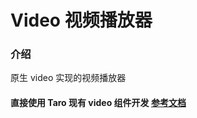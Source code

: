 # Video 视频播放器

### 介绍

原生 video 实现的视频播放器

#### 直接使用 Taro 现有 video 组件开发 [参考文档](https://docs.taro.zone/docs/components/media/video)
